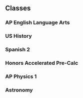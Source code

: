 ## Classes 

### AP English Language Arts 

### US History 

### Spanish 2 

### Honors Accelerated Pre-Calc 

### AP Physics 1 

### Astronomy 

### 